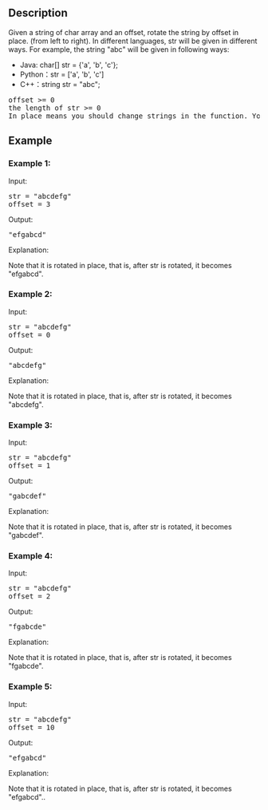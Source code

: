 ## Description
Given a string of char array and an offset, rotate the string by offset in place. (from left to right).
In different languages, str will be given in different ways. For example, the string "abc" will be given in following ways:
- Java: char[] str = {'a', 'b', 'c'};
- Python：str = ['a', 'b', 'c']
- C++：string str = "abc";
<pre>
offset >= 0
the length of str >= 0
In place means you should change strings in the function. You don't return anything.
</pre>
## Example
### Example 1:
Input:
<pre>
str = "abcdefg"
offset = 3
</pre>
Output:
<pre>
"efgabcd"
</pre>
Explanation:

Note that it is rotated in place, that is, after str is rotated, it becomes "efgabcd".
### Example 2:
Input:
<pre>
str = "abcdefg"
offset = 0
</pre>
Output:
<pre>
"abcdefg"
</pre>
Explanation:

Note that it is rotated in place, that is, after str is rotated, it becomes "abcdefg".

### Example 3:
Input:
<pre>
str = "abcdefg"
offset = 1
</pre>
Output:
<pre>
"gabcdef"
</pre>
Explanation:

Note that it is rotated in place, that is, after str is rotated, it becomes "gabcdef".

### Example 4:
Input:
<pre>
str = "abcdefg"
offset = 2
</pre>
Output:
<pre>
"fgabcde"
</pre>
Explanation:

Note that it is rotated in place, that is, after str is rotated, it becomes "fgabcde".

### Example 5:
Input:
<pre>
str = "abcdefg"
offset = 10
</pre>
Output:
<pre>
"efgabcd"
</pre>
Explanation:

Note that it is rotated in place, that is, after str is rotated, it becomes "efgabcd"..